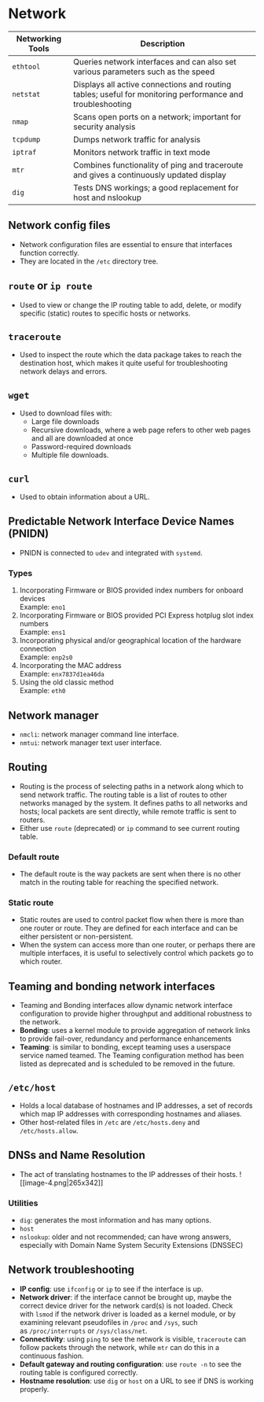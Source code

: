 # Network

|Networking Tools|Description|
|---|---|
|`ethtool`|Queries network interfaces and can also set various parameters such as the speed|
|`netstat`|Displays all active connections and routing tables; useful for monitoring performance and troubleshooting|
|`nmap`|Scans open ports on a network; important for security analysis|
|`tcpdump`|Dumps network traffic for analysis|
|`iptraf`|Monitors network traffic in text mode|
|`mtr`|Combines functionality of ping and traceroute and gives a continuously updated display|
|`dig`|Tests DNS workings; a good replacement for host and nslookup|
## Network config files
- Network configuration files are essential to ensure that interfaces function correctly.
- They are located in the `/etc` directory tree.
## `route` or `ip route`
- Used to view or change the IP routing table to add, delete, or modify specific (static) routes to specific hosts or networks.
## `traceroute`
- Used to inspect the route which the data package takes to reach the destination host, which makes it quite useful for troubleshooting network delays and errors.
## `wget`
- Used to download files with:
	- Large file downloads
	- Recursive downloads, where a web page refers to other web pages and all are downloaded at once
	- Password-required downloads
	- Multiple file downloads.
## `curl`
- Used to obtain information about a URL.
## Predictable Network Interface Device Names (PNIDN)
- PNIDN is connected to `udev` and integrated with `systemd`.
### Types
1. Incorporating Firmware or BIOS provided index numbers for onboard devices  
    Example: `eno1`
2. Incorporating Firmware or BIOS provided PCI Express hotplug slot index numbers  
    Example: `ens1`
3. Incorporating physical and/or geographical location of the hardware connection  
    Example: `enp2s0`
4. Incorporating the MAC address  
    Example: `enx7837d1ea46da`
5. Using the old classic method  
    Example: `eth0`
## Network manager
- `nmcli`: network manager command line interface.
- `nmtui`: network manager text user interface.
## Routing
- Routing is the process of selecting paths in a network along which to send network traffic. The routing table is a list of routes to other networks managed by the system. It defines paths to all networks and hosts; local packets are sent directly, while remote traffic is sent to routers.
- Either use `route` (deprecated) or `ip` command to see current routing table.
### Default route
- The default route is the way packets are sent when there is no other match in the routing table for reaching the specified network.
### Static route
- Static routes are used to control packet flow when there is more than one router or route. They are defined for each interface and can be either persistent or non-persistent.
- When the system can access more than one router, or perhaps there are multiple interfaces, it is useful to selectively control which packets go to which router.
## Teaming and bonding network interfaces
- Teaming and Bonding interfaces allow dynamic network interface configuration to provide higher throughput and additional robustness to the network.
- **Bonding**: uses a kernel module to provide aggregation of network links to provide fail-over, redundancy and performance enhancements
- **Teaming**: is similar to bonding, except teaming uses a userspace service named teamed. The Teaming configuration method has been listed as deprecated and is scheduled to be removed in the future.
## `/etc/host`
- Holds a local database of hostnames and IP addresses, a set of records which map IP addresses with corresponding hostnames and aliases.
- Other host-related files in `/etc` are `/etc/hosts.deny` and `/etc/hosts.allow`.
## DNSs and Name Resolution
- The act of translating hostnames to the IP addresses of their hosts.
![[image-4.png|265x342]]
### Utilities
- `dig`: generates the most information and has many options.
- `host`
- `nslookup`: older and not recommended; can have wrong answers, especially with Domain Name System Security Extensions (DNSSEC)
## Network troubleshooting
- **IP config**: use `ifconfig` or `ip` to see if the interface is up.
- **Network driver**: if the interface cannot be brought up, maybe the correct device driver for the network card(s) is not loaded. Check with `lsmod` if the network driver is loaded as a kernel module, or by examining relevant pseudofiles in `/proc` and `/sys`, such as `/proc/interrupts` or `/sys/class/net`.
- **Connectivity**: using `ping` to see the network is visible, `traceroute` can follow packets through the network, while `mtr` can do this in a continuous fashion.
- **Default gateway and routing configuration**: use `route -n` to see the routing table is configured correctly.
- **Hostname resolution**: use `dig` or `host` on a URL to see if DNS is working properly.